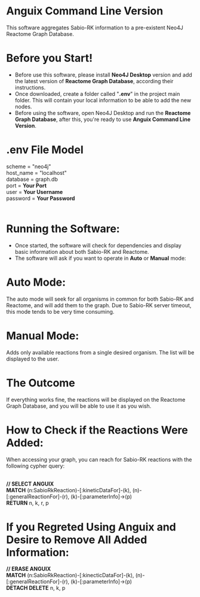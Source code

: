 # Anguix Command Line Version
This software aggregates Sabio-RK information to a pre-existent Neo4J Reactome Graph Database.

# Before you Start!

- Before use this software, please install **Neo4J Desktop** version and add the latest version of **Reactome Graph Database**, according their instructions.
- Once downloaded, create a folder called "**.env**" in the project main folder. This will contain your local information to be able to add the new nodes.
- Before using the software, open Neo4J Desktop and run the **Reactome Graph Database**, after this, you're ready to use **Anguix Command Line Version**.

# .env File Model

scheme = "neo4j" <br>
host_name = "localhost" <br>
database = graph.db <br>
port = **Your Port** <br>
user = **Your Username** <br>
password = **Your Password** <br>
<br>

# Running the Software:

- Once started, the software will check for dependencies and display basic information about both Sabio-RK and Reactome.
- The software will ask if you want to operate in **Auto** or **Manual** mode:

# Auto Mode:

The auto mode will seek for all organisms in common for both Sabio-RK and Reactome, and will add them to the graph. Due to Sabio-RK server timeout, this mode tends to be very time consuming.

# Manual Mode:

Adds only available reactions from a single desired organism. The list will be displayed to the user.

# The Outcome

If everything works fine, the reactions will be displayed on the Reactome Graph Database, and you will be able to use it as you wish.

# How to Check if the Reactions Were Added:

When accessing your graph, you can reach for Sabio-RK reactions with the following cypher query: <br><br>

**// SELECT ANGUIX** <br>
**MATCH** (n:SabioRkReaction)-[:kineticDataFor]-(k), (n)-[:generalReactionFor]-(r), (k)-[:parameterInfo]->(p) <br>
**RETURN** n, k, r, p <br>

# If you Regreted Using Anguix and Desire to Remove All Added Information:

**// ERASE ANGUIX** <br>
**MATCH** (n:SabioRkReaction)-[:kinecticDataFor]-(k), (n)-[:generalReactionFor]-(r), (k)-[:parameterInfo]->(p) <br>
**DETACH DELETE** n, k, p <br>
